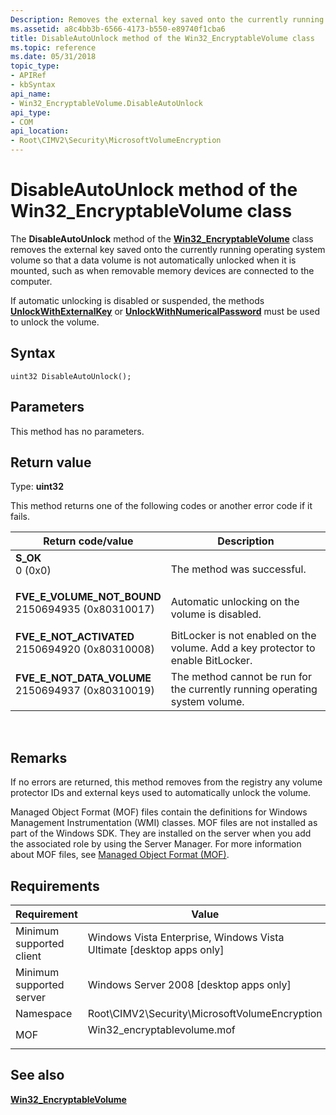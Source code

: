 ```yaml
---
Description: Removes the external key saved onto the currently running operating system volume.
ms.assetid: a8c4bb3b-6566-4173-b550-e89740f1cba6
title: DisableAutoUnlock method of the Win32_EncryptableVolume class
ms.topic: reference
ms.date: 05/31/2018
topic_type: 
- APIRef
- kbSyntax
api_name: 
- Win32_EncryptableVolume.DisableAutoUnlock
api_type: 
- COM
api_location: 
- Root\CIMV2\Security\MicrosoftVolumeEncryption
---
```


# DisableAutoUnlock method of the Win32\_EncryptableVolume class

The **DisableAutoUnlock** method of the [**Win32\_EncryptableVolume**](win32-encryptablevolume.md) class removes the external key saved onto the currently running operating system volume so that a data volume is not automatically unlocked when it is mounted, such as when removable memory devices are connected to the computer.

If automatic unlocking is disabled or suspended, the methods [**UnlockWithExternalKey**](unlockwithexternalkey-win32-encryptablevolume.md) or [**UnlockWithNumericalPassword**](unlockwithnumericalpassword-win32-encryptablevolume.md) must be used to unlock the volume.

## Syntax


```mof
uint32 DisableAutoUnlock();
```



## Parameters

This method has no parameters.

## Return value

Type: **uint32**

This method returns one of the following codes or another error code if it fails.



| Return code/value                                                                                                                                                                       | Description                                                                                 |
|-----------------------------------------------------------------------------------------------------------------------------------------------------------------------------------------|---------------------------------------------------------------------------------------------|
| <dl> <dt>**S\_OK**</dt> <dt>0 (0x0)</dt> </dl>                                       | The method was successful.<br/>                                                       |
| <dl> <dt>**FVE\_E\_VOLUME\_NOT\_BOUND** </dt> <dt>2150694935 (0x80310017)</dt> </dl> | Automatic unlocking on the volume is disabled.<br/>                                   |
| <dl> <dt>**FVE\_E\_NOT\_ACTIVATED**</dt> <dt>2150694920 (0x80310008)</dt> </dl>      | BitLocker is not enabled on the volume. Add a key protector to enable BitLocker.<br/> |
| <dl> <dt>**FVE\_E\_NOT\_DATA\_VOLUME**</dt> <dt>2150694937 (0x80310019)</dt> </dl>   | The method cannot be run for the currently running operating system volume.<br/>      |



 

## Remarks

If no errors are returned, this method removes from the registry any volume protector IDs and external keys used to automatically unlock the volume.

Managed Object Format (MOF) files contain the definitions for Windows Management Instrumentation (WMI) classes. MOF files are not installed as part of the Windows SDK. They are installed on the server when you add the associated role by using the Server Manager. For more information about MOF files, see [Managed Object Format (MOF)](../wmisdk/managed-object-format--mof-.md).

## Requirements



| Requirement | Value |
|-------------------------------------|---------------------------------------------------------------------------------------------------------|
| Minimum supported client<br/> | Windows Vista Enterprise, Windows Vista Ultimate \[desktop apps only\]<br/>                       |
| Minimum supported server<br/> | Windows Server 2008 \[desktop apps only\]<br/>                                                    |
| Namespace<br/>                | Root\\CIMV2\\Security\\MicrosoftVolumeEncryption<br/>                                             |
| MOF<br/>                      | <dl> <dt>Win32\_encryptablevolume.mof</dt> </dl> |



## See also

<dl> <dt>

[**Win32\_EncryptableVolume**](win32-encryptablevolume.md)
</dt> </dl>

 

 
